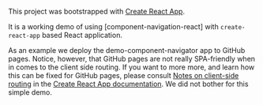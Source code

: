 This project was bootstrapped with [Create React App](https://github.com/facebook/create-react-app). 

It is a working demo of using [component-navigation-react] with `create-react-app` based React application.

As an example we deploy the demo-component-navigator app to GitHub pages. Notice, however, that GitHub pages are not really SPA-friendly when in comes to the client side routing. If you want to more more, and learn how this can be fixed for GitHub pages, please consult [Notes on client-side routing](https://create-react-app.dev/docs/deployment/#notes-on-client-side-routing) in the [Create React App documentation](https://create-react-app.dev). We did not bother for this simple demo.

